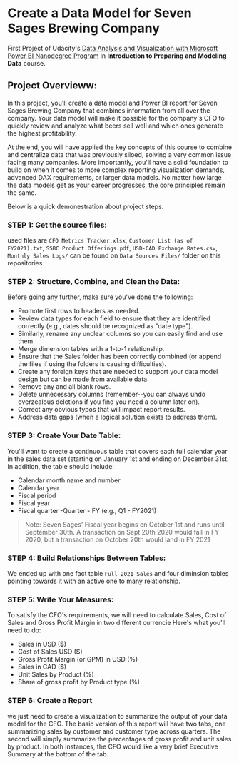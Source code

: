 # **Create a Data Model for Seven Sages Brewing Company**

First Project of Udacity's [Data Analysis and Visualization with Microsoft Power BI Nanodegree Program](https://www.udacity.com/course/data-analysis-and-visualization-with-power-BI-nanodegree--nd331)
in **Introduction to Preparing and Modeling Data** course.

## Project Overvieww:
In this project, you'll create a data model and Power BI report for Seven Sages Brewing Company that combines information from all over the company. Your data model will make it possible for the company's CFO to quickly review and analyze what beers sell well and which ones generate the highest profitability.

At the end, you will have applied the key concepts of this course to combine and centralize data that was previously siloed, solving a very common issue facing many companies. More importantly, you'll have a solid foundation to build on when it comes to more complex reporting visualization demands, advanced DAX requirements, or larger data models. No matter how large the data models get as your career progresses, the core principles remain the same.

Below is a quick demonestration about project steps.

### STEP 1: Get the source files:
used files are `CFO Metrics Tracker.xlsx`, `Customer List (as of FY2021).txt`,
 `SSBC Product Offerings.pdf`, `USD-CAD Exchange Rates.csv`, 
 `Monthly Sales Logs/` 
 can be found on `Data Sources Files/` folder on this repositories


### STEP 2: Structure, Combine, and Clean the Data:
Before going any further, make sure you've done the following:
  - Promote first rows to headers as needed.
  - Review data types for each field to ensure that they are identified correctly (e.g., dates should be recognized as
"date type").
  - Similarly, rename any unclear columns so you can easily find and use them.
  - Merge dimension tables with a 1-to-1 relationship.
  - Ensure that the Sales folder has been correctly combined (or append the files if using the folders is causing difficulties).
  - Create any foreign keys that are needed to support your data model design but can be made from available data.
  - Remove any and all blank rows.
  - Delete unnecessary columns (remember--you can always undo overzealous deletions if you find you need a column later on).
  - Correct any obvious typos that will impact report results.
  - Address data gaps (when a logical solution exists to address them).


### STEP 3: Create Your Date Table:
You'll want to create a continuous table that covers each full calendar year in the sales data set (starting on January 1st and ending on December 31st. In addition, the table should include:
  - Calendar month name and number
  - Calendar year
  - Fiscal period
  - Fiscal year
  - Fiscal quarter -Quarter - FY (e.g., Q1 - FY2021)
  
> Note: Seven Sages' Fiscal year begins on October 1st and runs until September 30th. A transaction on Sept 20th 2020 would fall in FY 2020, but a transaction on October 20th would land in FY 2021


### STEP 4: Build Relationships Between Tables:
We ended up with one fact table `Full 2021 Sales` and four diminsion tables pointing towards it with an active one to many relationship.


### STEP 5: Write Your Measures:
To satisfy the CFO's requirements, we will need to calculate Sales, Cost of Sales and Gross Profit Margin in two different currencie
Here's what you'll need to do:
  - Sales in USD ($)
  - Cost of Sales USD ($)
  - Gross Profit Margin (or GPM) in USD (%)
  - Sales in CAD ($)
  - Unit Sales by Product (%)
  - Share of gross profit by Product type (%)


### STEP 6: Create a Report
we just need to create a visualization to summarize the output of your data model for the CFO.
The basic version of this report will have two tabs, one summarizing sales by customer and customer type across quarters. The second will simply summarize the percentages of gross profit and unit sales by product.
In both instances, the CFO would like a very brief Executive Summary at the bottom of the tab.



